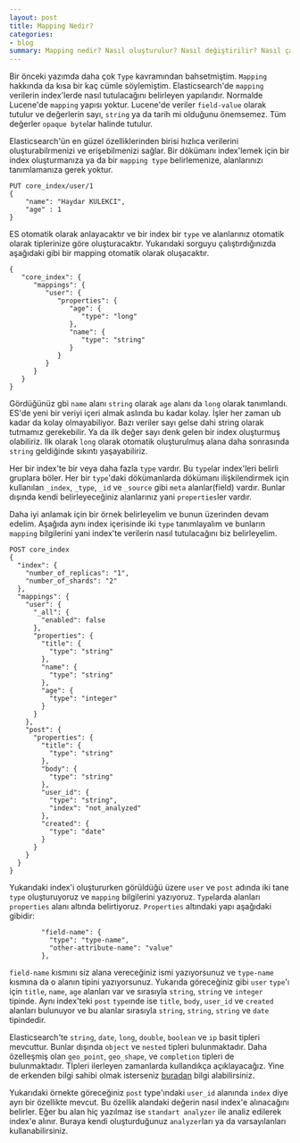 ```yaml
---
layout: post
title: Mapping Nedir?
categories:
- blog
summary: Mapping nedir? Nasıl oluşturulur? Nasıl değiştirilir? Nasıl çalışır?
---
```


Bir önceki yazımda daha çok `Type` kavramından bahsetmiştim. `Mapping` hakkında da 
kısa bir kaç cümle söylemiştim. Elasticsearch'de `mapping` verilerin index'lerde nasıl 
tutulacağını belirleyen yapılarıdır. Normalde Lucene'de `mapping` yapısı yoktur. Lucene'de
veriler `field-value` olarak tutulur ve değerlerin sayı, `string` ya da tarih mi olduğunu 
önemsemez. Tüm değerler `opaque byte`lar halinde tutulur. 

Elasticsearch'ün en güzel özelliklerinden birisi hızlıca verilerini oluşturabilrmenizi ve 
erişebilmenizi sağlar. Bir dökümanı index'lemek için bir index oluşturmanıza ya da bir 
`mapping type` belirlemenize, alanlarınızı tanımlamanıza gerek yoktur. 

```
PUT core_index/user/1
{
	"name": "Haydar KULEKCI",
	"age" : 1
}
```

ES otomatik olarak anlayacaktır ve bir index bir `type` ve alanlarınız otomatik olarak 
tiplerinize göre oluşturacaktır. Yukarıdaki sorguyu çalıştırdığınızda aşağıdaki gibi bir 
mapping otomatik olarak oluşacaktır.

```
{
   "core_index": {
      "mappings": {
         "user": {
            "properties": {
               "age": {
                  "type": "long"
               },
               "name": {
                  "type": "string"
               }
            }
         }
      }
   }
}
```

Gördüğünüz gbi `name` alanı `string` olarak `age` alanı da `long` olarak tanımlandı. 
ES'de yeni bir veriyi içeri almak aslında bu kadar kolay. İşler her zaman ub kadar da
kolay olmayabiliyor. Bazı veriler sayı gelse dahi string olarak tutmamız gerekebilir. 
Ya da ilk değer sayı denk gelen bir index oluşturmuş olabiliriz. Ilk olarak `long` olarak 
otomatik oluşturulmuş alana daha sonrasında `string` geldiğinde sıkıntı yaşayabiliriz.

Her bir index'te bir veya daha fazla `type` vardır. Bu `type`lar index'leri belirli gruplara 
böler. Her bir `type`'daki dökümanlarda dökümanı ilişkilendirmek için kullanılan 
`_index`, `_type`, `_id` ve `_source` gibi `meta` alanlar(field) vardır. Bunlar dışında 
kendi belirleyeceğiniz alanlarınız yani `properties`ler vardır. 

Daha iyi anlamak için bir örnek belirleyelim ve bunun üzerinden devam edelim. Aşağıda 
aynı index içerisinde iki `type` tanımlayalım ve bunların `mapping` bilgilerini yani index'te 
verilerin nasıl tutulacağını biz belirleyelim.

```
POST core_index 
{
  "index": {
    "number_of_replicas": "1",
    "number_of_shards": "2"
  },
  "mappings": {
    "user": {
      "_all": {
        "enabled": false
      },
      "properties": {
        "title": {
          "type": "string"
        },
        "name": {
          "type": "string"
        },
        "age": {
          "type": "integer"
        }
      }
    },
    "post": {
      "properties": {
        "title": {
          "type": "string"
        },
        "body": {
          "type": "string"
        },
        "user_id": {
          "type": "string",
          "index": "not_analyzed"
        },
        "created": {
          "type": "date"
        }
      }
    }
  }
}
```

Yukarıdaki index'i oluştururken görüldüğü üzere `user` ve `post` adında iki tane `type` 
oluşturuyoruz ve `mapping` bilgilerini yazıyoruz. `Type`larda alanları `properties` alanı
altında belirtiyoruz. `Properties` altındaki yapı aşağıdaki gibidir:

```
        "field-name": {
          "type": "type-name",
          "other-attribute-name": "value"
        },
```

`field-name` kısmını siz alana vereceğiniz ismi yazıyorsunuz ve `type-name` kısmına da o 
alanın tipini yazıyorsunuz. Yukarıda göreceğiniz gibi `user` `type`'ı için `title`, `name`, `age` 
alanları var ve sırasıyla `string`, `string` ve `integer` tipinde. Aynı index'teki `post` `type`ınde 
ise `title`, `body`, `user_id` ve `created` alanları bulunuyor ve bu alanlar sırasıyla `string`,
`string`, `string` ve `date` tipindedir. 

Elasticsearch'te  `string`, `date`, `long`, `double`, `boolean` ve `ip` basit tipleri mevcuttur.
Bunlar dışında `object` ve `nested` tipleri bulunmaktadır. Daha özelleşmiş olan `geo_point`, 
`geo_shape`, ve `completion` tipleri de bulunmaktadır. Tİpleri ilerleyen zamanlarda 
kullandıkça açıklayacağız. Yine de erkenden bilgi sahibi olmak isterseniz 
[buradan](https://www.elastic.co/guide/en/elasticsearch/reference/current/mapping-types.html)
bilgi alabilirsiniz. 

Yukarıdaki örnekte göreceğiniz `post` type'ındaki `user_id` alanında `index` diye ayrı bir 
özellikte mevcut. Bu özellik alandaki değerin nasıl index'e alınacağını belirler. Eğer bu alan 
hiç yazılmaz ise `standart analyzer` ile analiz edilerek index'e alınır. Buraya kendi 
oluşturduğunuz `analyzer`ları ya da varsayılanları kullanabilirsiniz. 

